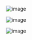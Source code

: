 ![image](https://github.com/ditclay/DemoEkzamen/assets/59621706/91fee2f6-5d2e-41f8-b962-e3312d429c6d)


![image](https://github.com/ditclay/DemoEkzamen/assets/59621706/6c288283-965d-4c00-90a0-968c1232c8e1)


![image](https://github.com/ditclay/DemoEkzamen/assets/59621706/3105c86c-1415-4173-b7bd-ee28185108e2)
